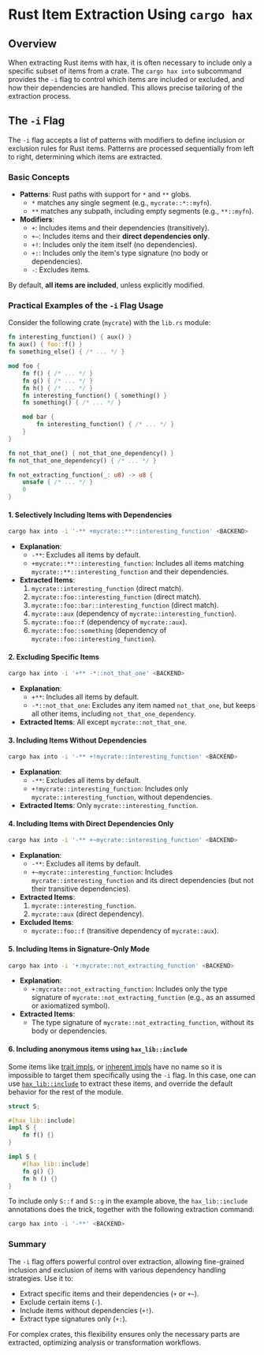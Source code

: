 # **Rust Item Extraction Using `cargo hax`**

## **Overview**
When extracting Rust items with hax, it is often necessary to include only a specific subset of items from a crate. The `cargo hax into` subcommand provides the `-i` flag to control which items are included or excluded, and how their dependencies are handled. This allows precise tailoring of the extraction process.

## **The `-i` Flag**
The `-i` flag accepts a list of patterns with modifiers to define inclusion or exclusion rules for Rust items. Patterns are processed sequentially from left to right, determining which items are extracted.

### **Basic Concepts**
- **Patterns**: Rust paths with support for `*` and `**` globs.
  - `*` matches any single segment (e.g., `mycrate::*::myfn`).
  - `**` matches any subpath, including empty segments (e.g., `**::myfn`).
- **Modifiers**:
  - `+`: Includes items and their dependencies (transitively).
  - `+~`: Includes items and their **direct dependencies only**.
  - `+!`: Includes only the item itself (no dependencies).
  - `+:`: Includes only the item's type signature (no body or dependencies).
  - `-`: Excludes items.

By default, **all items are included**, unless explicitly modified.

### **Practical Examples of the `-i` Flag Usage**

Consider the following crate (`mycrate`) with the `lib.rs` module:

```rust
fn interesting_function() { aux() }
fn aux() { foo::f() }
fn something_else() { /* ... */ }

mod foo {
    fn f() { /* ... */ }
    fn g() { /* ... */ }
    fn h() { /* ... */ }
    fn interesting_function() { something() }
    fn something() { /* ... */ }

    mod bar {
        fn interesting_function() { /* ... */ }
    }
}

fn not_that_one() { not_that_one_dependency() }
fn not_that_one_dependency() { /* ... */ }

fn not_extracting_function(_: u8) -> u8 {
    unsafe { /* ... */ }
    0
}
```

#### **1. Selectively Including Items with Dependencies**
```bash
cargo hax into -i '-** +mycrate::**::interesting_function' <BACKEND>
```

- **Explanation**:
  - `-**`: Excludes all items by default.
  - `+mycrate::**::interesting_function`: Includes all items matching `mycrate::**::interesting_function` and their dependencies.
- **Extracted Items**:
  1. `mycrate::interesting_function` (direct match).
  2. `mycrate::foo::interesting_function` (direct match).
  3. `mycrate::foo::bar::interesting_function` (direct match).
  4. `mycrate::aux` (dependency of `mycrate::interesting_function`).
  5. `mycrate::foo::f` (dependency of `mycrate::aux`).
  6. `mycrate::foo::something` (dependency of `mycrate::foo::interesting_function`).

#### **2. Excluding Specific Items**
```bash
cargo hax into -i '+** -*::not_that_one' <BACKEND>
```

- **Explanation**:
  - `+**`: Includes all items by default.
  - `-*::not_that_one`: Excludes any item named `not_that_one`, but keeps all other items, including `not_that_one_dependency`.
- **Extracted Items**: All except `mycrate::not_that_one`.

#### **3. Including Items Without Dependencies**
```bash
cargo hax into -i '-** +!mycrate::interesting_function' <BACKEND>
```

- **Explanation**:
  - `-**`: Excludes all items by default.
  - `+!mycrate::interesting_function`: Includes only `mycrate::interesting_function`, without dependencies.
- **Extracted Items**: Only `mycrate::interesting_function`.

#### **4. Including Items with Direct Dependencies Only**
```bash
cargo hax into -i '-** +~mycrate::interesting_function' <BACKEND>
```

- **Explanation**:
  - `-**`: Excludes all items by default.
  - `+~mycrate::interesting_function`: Includes `mycrate::interesting_function` and its direct dependencies (but not their transitive dependencies).
- **Extracted Items**:
  1. `mycrate::interesting_function`.
  2. `mycrate::aux` (direct dependency).
- **Excluded Items**:
  - `mycrate::foo::f` (transitive dependency of `mycrate::aux`).

#### **5. Including Items in Signature-Only Mode**
```bash
cargo hax into -i '+:mycrate::not_extracting_function' <BACKEND>
```

- **Explanation**:
  - `+:mycrate::not_extracting_function`: Includes only the type signature of `mycrate::not_extracting_function` (e.g., as an assumed or axiomatized symbol).
- **Extracted Items**:
  - The type signature of `mycrate::not_extracting_function`, without its body or dependencies.



#### **6. Including anonymous items using `hax_lib::include`**
Some items like [trait impls](https://doc.rust-lang.org/reference/items/implementations.html#r-items.impl.trait), or [inherent impls](https://doc.rust-lang.org/reference/items/implementations.html#r-items.impl.inherent) have no name so it is impossible to target them specifically using the `-i` flag.
In this case, one can use [`hax_lib::include`](https://docs.rs/hax-lib/latest/hax_lib/attr.include.html) to extract these items, and override the default behavior for the rest of the module.
```rust
struct S;

#[hax_lib::include]
impl S {
    fn f() {}
}

impl S {
    #[hax_lib::include]
    fn g() {}
    fn h () {}
}
```
To include only `S::f` and `S::g` in the example above, the `hax_lib::include` annotations does the trick, together with the following extraction command:
```bash
cargo hax into -i '-**' <BACKEND>
```

### **Summary**
The `-i` flag offers powerful control over extraction, allowing fine-grained inclusion and exclusion of items with various dependency handling strategies. Use it to:
- Extract specific items and their dependencies (`+` or `+~`).
- Exclude certain items (`-`).
- Include items without dependencies (`+!`).
- Extract type signatures only (`+:`).

For complex crates, this flexibility ensures only the necessary parts are extracted, optimizing analysis or transformation workflows.

